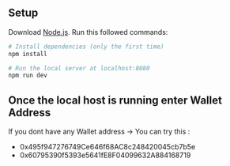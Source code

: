 ## Setup
Download [Node.js](https://nodejs.org/en/download/).
Run this followed commands:

``` bash
# Install dependencies (only the first time)
npm install

# Run the local server at localhost:8080
npm run dev
```

## Once the local host is running enter Wallet Address 
If you dont have any Wallet address -> You can try this : 
- 0x495f947276749Ce646f68AC8c248420045cb7b5e
- 0x60795390f5393e5641fE8F04099632A884168719

